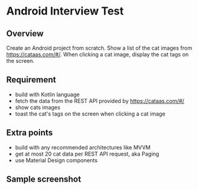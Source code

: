 # Android Interview Test

## Overview
Create an Android project from scratch.
Show a list of the cat images from https://cataas.com/#/.
When clicking a cat image, display the cat tags on the screen.

## Requirement
- build with Kotlin language
- fetch the data from the REST API provided by https://cataas.com/#/
- show cats images
- toast the cat's tags on the screen when clicking a cat image

## Extra points
- build with any recommended architectures like MVVM
- get at most 20 cat data per REST API request, aka Paging
- use Material Design components

## Sample screenshot
